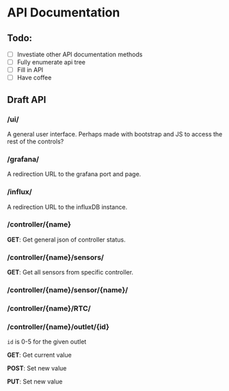 # API Documentation

## Todo:

- [ ] Investiate other API documentation methods
- [ ] Fully enumerate api tree
- [ ] Fill in API
- [ ] Have coffee

## Draft API

### /ui/

A general user interface. Perhaps made with bootstrap and JS to access the rest of the controls?

### /grafana/

A redirection URL to the grafana port and page. 

### /influx/

A redirection URL to the influxDB instance.

### /controller/{name}

**GET**: Get general json of controller status.

### /controller/{name}/sensors/

**GET**: Get all sensors from specific controller.

### /controller/{name}/sensor/{name}/

### /controller/{name}/RTC/

### /controller/{name}/outlet/{id}

`id` is 0-5 for the given outlet

**GET**: Get current value

**POST**: Set new value

**PUT**: Set new value



